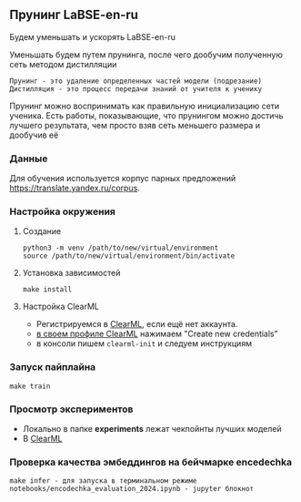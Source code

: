 ## Прунинг LaBSE-en-ru

Будем уменьшать и ускорять LaBSE-en-ru

Уменьшать будем путем прунинга, после чего дообучим полученную сеть методом дистилляции

```
Прунинг - это удаление определенных частей модели (подрезание)
Дистилляция - это процесс передачи знаний от учителя к ученику
```

Прунинг можно воспринимать как правильную инициализацию сети ученика. Есть работы, показывающие,
что прунингом можно достичь лучшего результата, чем просто взяв сеть меньшего размера и дообучив её
 


### Данные

Для обучения используется корпус парных предложений https://translate.yandex.ru/corpus. 

### Настройка окружения

1. Создание
    ```
    python3 -m venv /path/to/new/virtual/environment
    source /path/to/new/virtual/environment/bin/activate
    ```

2. Установка зависимостей

    ```
    make install
    ```

3. Настройка ClearML

   - Регистрируемся в [ClearML](https://app.community.clear.ml/), если ещё нет аккаунта.
   - [в своем профиле ClearML](https://app.community.clear.ml/profile) нажимаем "Create new credentials"
   - в консоли пишем `clearml-init` и следуем инструкциям


### Запуск пайплайна
```
make train
```

### Просмотр экспериментов
   -  Локально в папке **experiments** лежат чекпойнты лучших моделей
   -  В [ClearML](https://app.clear.ml/projects/8a15381deb0d41429e451070a014c1a3)

### Проверка качества эмбеддингов на бейчмарке encedechka
```
make infer - для запуска в терминальном режиме
notebooks/encodechka_evaluation_2024.ipynb - jupyter блокнот 
```
